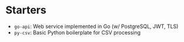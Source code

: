# Starters

* `go-api`: Web service implemented in Go (w/ PostgreSQL, JWT, TLS)
* `py-csv`: Basic Python boilerplate for CSV processing